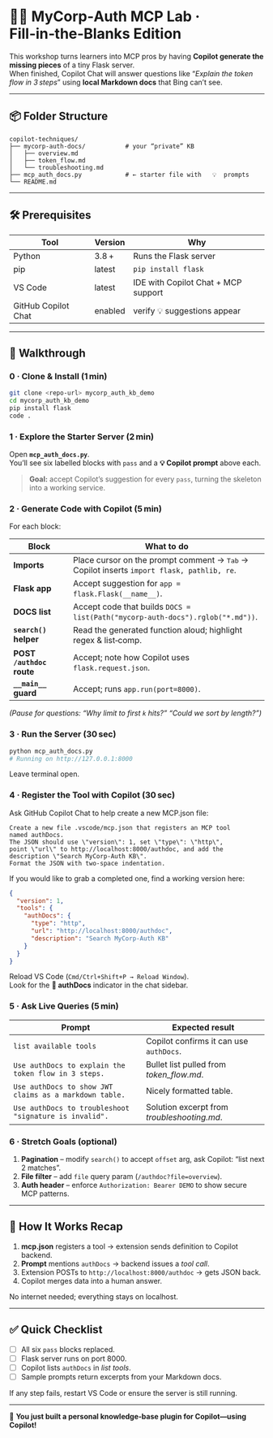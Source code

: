 # 🧑‍🏫 MyCorp‑Auth MCP Lab · **Fill‑in‑the‑Blanks Edition**

This workshop turns learners into MCP pros by having **Copilot generate the missing pieces** of a tiny Flask server.  
When finished, Copilot Chat will answer questions like “*Explain the token flow in 3 steps*” using **local Markdown docs** that Bing can’t see.

---

## 📦 Folder Structure

```
copilot-techniques/
├── mycorp-auth-docs/           # your “private” KB
│   ├── overview.md
│   ├── token_flow.md
│   └── troubleshooting.md
├── mcp_auth_docs.py            # ← starter file with   💡  prompts
└── README.md
```

---

## 🛠 Prerequisites

| Tool | Version | Why |
|------|---------|-----|
| Python | 3.8 + | Runs the Flask server |
| pip | latest | `pip install flask` |
| VS Code | latest | IDE with Copilot Chat + MCP support |
| GitHub Copilot Chat | enabled | verify 💡 suggestions appear |

---

## 🚀 Walkthrough

### 0 · Clone & Install (1 min)

```bash
git clone <repo-url> mycorp_auth_kb_demo
cd mycorp_auth_kb_demo
pip install flask
code .
```

### 1 · Explore the Starter Server (2 min)

Open **`mcp_auth_docs.py`**.  
You’ll see six labelled blocks with `pass` and a **💡 Copilot prompt** above each.

> **Goal:** accept Copilot’s suggestion for every `pass`, turning the skeleton into a working service.

### 2 · Generate Code with Copilot (5 min)

For each block:

| Block | What to do |
|-------|------------|
| **Imports** | Place cursor on the prompt comment → <kbd>Tab</kbd> → Copilot inserts `import flask, pathlib, re`. |
| **Flask app** | Accept suggestion for `app = flask.Flask(__name__)`. |
| **DOCS list** | Accept code that builds `DOCS = list(Path("mycorp-auth-docs").rglob("*.md"))`. |
| **`search()` helper** | Read the generated function aloud; highlight regex & list‑comp. |
| **POST `/authdoc` route** | Accept; note how Copilot uses `flask.request.json`. |
| **`__main__` guard** | Accept; runs `app.run(port=8000)`. |

*(Pause for questions: “Why limit to first `k` hits?” “Could we sort by length?”)*

### 3 · Run the Server (30 sec)

```bash
python mcp_auth_docs.py
# Running on http://127.0.0.1:8000
```

Leave terminal open.

### 4 · Register the Tool with Copilot (30 sec)

Ask GitHub Copilot Chat to help create a new MCP.json file:


```
Create a new file .vscode/mcp.json that registers an MCP tool named authDocs.
The JSON should use \"version\": 1, set \"type\": \"http\", point \"url\" to http://localhost:8000/authdoc, and add the description \"Search MyCorp‑Auth KB\".
Format the JSON with two‑space indentation.
```
If you would like to grab a completed one, find a working version here:
```json
{
  "version": 1,
  "tools": {
    "authDocs": {
      "type": "http",
      "url": "http://localhost:8000/authdoc",
      "description": "Search MyCorp‑Auth KB"
    }
  }
}
```

Reload VS Code (`Cmd/Ctrl+Shift+P → Reload Window`).  
Look for the **🔌 authDocs** indicator in the chat sidebar.

### 5 · Ask Live Queries (5 min)

| Prompt | Expected result |
|--------|-----------------|
| `list available tools` | Copilot confirms it can use `authDocs`. |
| `Use authDocs to explain the token flow in 3 steps.` | Bullet list pulled from *token_flow.md*. |
| `Use authDocs to show JWT claims as a markdown table.` | Nicely formatted table. |
| `Use authDocs to troubleshoot "signature is invalid".` | Solution excerpt from *troubleshooting.md*. |

### 6 · Stretch Goals (optional)

1. **Pagination** – modify `search()` to accept `offset` arg, ask Copilot: “list next 2 matches”.  
2. **File filter** – add `file` query param (`/authdoc?file=overview`).  
3. **Auth header** – enforce `Authorization: Bearer DEMO` to show secure MCP patterns.

---

## 🧩 How It Works Recap

1. **mcp.json** registers a tool → extension sends definition to Copilot backend.  
2. **Prompt** mentions `authDocs` → backend issues a *tool call*.  
3. Extension POSTs to `http://localhost:8000/authdoc` → gets JSON back.  
4. Copilot merges data into a human answer.

No internet needed; everything stays on localhost.

---

## ✅ Quick Checklist

- [ ] All six `pass` blocks replaced.  
- [ ] Flask server runs on port 8000.  
- [ ] Copilot lists `authDocs` in *list tools*.  
- [ ] Sample prompts return excerpts from your Markdown docs.  

If any step fails, restart VS Code or ensure the server is still running.

---

🎉 **You just built a personal knowledge‑base plugin for Copilot—using Copilot!**
